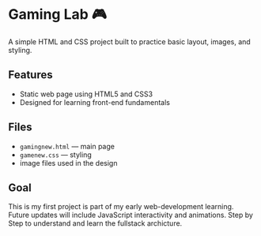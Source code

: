 # Gaming Lab 🎮

A simple HTML and CSS project built to practice basic layout, images, and styling.

## Features

- Static web page using HTML5 and CSS3
- Designed for learning front-end fundamentals

## Files

- `gamingnew.html` — main page
- `gamenew.css` — styling
- image files used in the design

## Goal

This is my first project is part of my early web-development learning.  
Future updates will include JavaScript interactivity and animations.
Step by Step to understand and learn the fullstack archicture.
